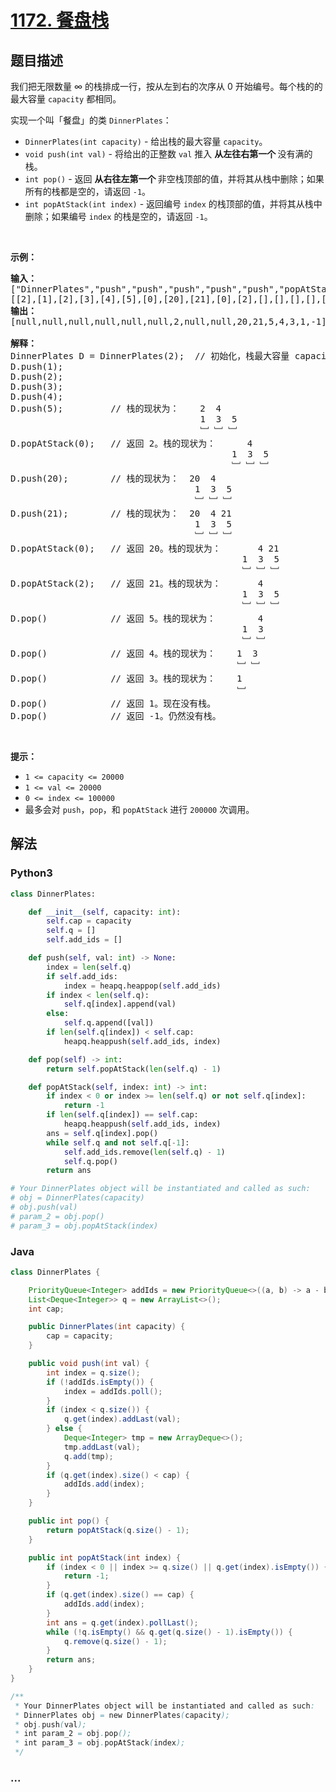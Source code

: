 # [1172. 餐盘栈](https://leetcode-cn.com/problems/dinner-plate-stacks)



## 题目描述

<!-- 这里写题目描述 -->

<p>我们把无限数量 &infin; 的栈排成一行，按从左到右的次序从 0 开始编号。每个栈的的最大容量&nbsp;<code>capacity</code> 都相同。</p>

<p>实现一个叫「餐盘」的类&nbsp;<code>DinnerPlates</code>：</p>

<ul>
	<li><code>DinnerPlates(int capacity)</code>&nbsp;- 给出栈的最大容量&nbsp;<code>capacity</code>。</li>
	<li><code>void push(int val)</code>&nbsp;- 将给出的正整数&nbsp;<code>val</code>&nbsp;推入&nbsp;<strong>从左往右第一个&nbsp;</strong>没有满的栈。</li>
	<li><code>int pop()</code>&nbsp;- 返回&nbsp;<strong>从右往左第一个&nbsp;</strong>非空栈顶部的值，并将其从栈中删除；如果所有的栈都是空的，请返回&nbsp;<code>-1</code>。</li>
	<li><code>int popAtStack(int index)</code>&nbsp;- 返回编号&nbsp;<code>index</code>&nbsp;的栈顶部的值，并将其从栈中删除；如果编号&nbsp;<code>index</code>&nbsp;的栈是空的，请返回 <code>-1</code>。</li>
</ul>

<p>&nbsp;</p>

<p><strong>示例：</strong></p>

<pre><strong>输入： </strong>
[&quot;DinnerPlates&quot;,&quot;push&quot;,&quot;push&quot;,&quot;push&quot;,&quot;push&quot;,&quot;push&quot;,&quot;popAtStack&quot;,&quot;push&quot;,&quot;push&quot;,&quot;popAtStack&quot;,&quot;popAtStack&quot;,&quot;pop&quot;,&quot;pop&quot;,&quot;pop&quot;,&quot;pop&quot;,&quot;pop&quot;]
[[2],[1],[2],[3],[4],[5],[0],[20],[21],[0],[2],[],[],[],[],[]]
<strong>输出：</strong>
[null,null,null,null,null,null,2,null,null,20,21,5,4,3,1,-1]

<strong>解释：</strong>
DinnerPlates D = DinnerPlates(2);  // 初始化，栈最大容量 capacity = 2
D.push(1);
D.push(2);
D.push(3);
D.push(4);
D.push(5);         // 栈的现状为：    2 &nbsp;4
&nbsp;                                   1 &nbsp;3 &nbsp;5
                                    ﹈ ﹈ ﹈
D.popAtStack(0);   // 返回 2。栈的现状为：     &nbsp;4
            &nbsp;                             1 &nbsp;3 &nbsp;5
                                          ﹈ ﹈ ﹈
D.push(20);        // 栈的现状为：  20  4
&nbsp;                                  1 &nbsp;3 &nbsp;5
                                   ﹈ ﹈ ﹈
D.push(21);        // 栈的现状为：  20  4 21
&nbsp;                                  1 &nbsp;3 &nbsp;5
                                   ﹈ ﹈ ﹈
D.popAtStack(0);   // 返回 20。栈的现状为：       4 21
             &nbsp;                              1 &nbsp;3 &nbsp;5
                                            ﹈ ﹈ ﹈
D.popAtStack(2);   // 返回 21。栈的现状为：       4
             &nbsp;                              1 &nbsp;3 &nbsp;5
                                            ﹈ ﹈ ﹈ 
D.pop()            // 返回 5。栈的现状为：        4
             &nbsp;                              1 &nbsp;3 
                                            ﹈ ﹈  
D.pop()            // 返回 4。栈的现状为：    1  3 
                                           ﹈ ﹈   
D.pop()            // 返回 3。栈的现状为：    1 
                                           ﹈   
D.pop()            // 返回 1。现在没有栈。
D.pop()            // 返回 -1。仍然没有栈。
</pre>

<p>&nbsp;</p>

<p><strong>提示：</strong></p>

<ul>
	<li><code>1 &lt;= capacity&nbsp;&lt;= 20000</code></li>
	<li><code>1 &lt;= val&nbsp;&lt;= 20000</code></li>
	<li><code>0 &lt;= index&nbsp;&lt;= 100000</code></li>
	<li>最多会对&nbsp;<code>push</code>，<code>pop</code>，和&nbsp;<code>popAtStack</code>&nbsp;进行 <code>200000</code> 次调用。</li>
</ul>


## 解法

<!-- 这里可写通用的实现逻辑 -->

<!-- tabs:start -->

### **Python3**

<!-- 这里可写当前语言的特殊实现逻辑 -->

```python
class DinnerPlates:

    def __init__(self, capacity: int):
        self.cap = capacity
        self.q = []
        self.add_ids = []

    def push(self, val: int) -> None:
        index = len(self.q)
        if self.add_ids:
            index = heapq.heappop(self.add_ids)
        if index < len(self.q):
            self.q[index].append(val)
        else:
            self.q.append([val])
        if len(self.q[index]) < self.cap:
            heapq.heappush(self.add_ids, index)

    def pop(self) -> int:
        return self.popAtStack(len(self.q) - 1)

    def popAtStack(self, index: int) -> int:
        if index < 0 or index >= len(self.q) or not self.q[index]:
            return -1
        if len(self.q[index]) == self.cap:
            heapq.heappush(self.add_ids, index)
        ans = self.q[index].pop()
        while self.q and not self.q[-1]:
            self.add_ids.remove(len(self.q) - 1)
            self.q.pop()
        return ans

# Your DinnerPlates object will be instantiated and called as such:
# obj = DinnerPlates(capacity)
# obj.push(val)
# param_2 = obj.pop()
# param_3 = obj.popAtStack(index)
```

### **Java**

<!-- 这里可写当前语言的特殊实现逻辑 -->

```java
class DinnerPlates {

    PriorityQueue<Integer> addIds = new PriorityQueue<>((a, b) -> a - b);
    List<Deque<Integer>> q = new ArrayList<>();
    int cap;

    public DinnerPlates(int capacity) {
        cap = capacity;
    }

    public void push(int val) {
        int index = q.size();
        if (!addIds.isEmpty()) {
            index = addIds.poll();
        }
        if (index < q.size()) {
            q.get(index).addLast(val);
        } else {
            Deque<Integer> tmp = new ArrayDeque<>();
            tmp.addLast(val);
            q.add(tmp);
        }
        if (q.get(index).size() < cap) {
            addIds.add(index);
        }
    }

    public int pop() {
        return popAtStack(q.size() - 1);
    }

    public int popAtStack(int index) {
        if (index < 0 || index >= q.size() || q.get(index).isEmpty()) {
            return -1;
        }
        if (q.get(index).size() == cap) {
            addIds.add(index);
        }
        int ans = q.get(index).pollLast();
        while (!q.isEmpty() && q.get(q.size() - 1).isEmpty()) {
            q.remove(q.size() - 1);
        }
        return ans;
    }
}

/**
 * Your DinnerPlates object will be instantiated and called as such:
 * DinnerPlates obj = new DinnerPlates(capacity);
 * obj.push(val);
 * int param_2 = obj.pop();
 * int param_3 = obj.popAtStack(index);
 */
```

### **...**

```

```

<!-- tabs:end -->
